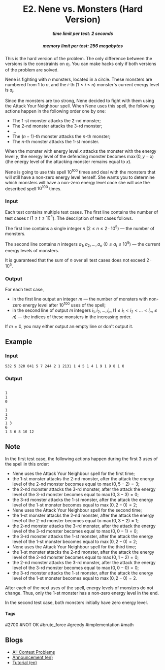 <h1 style='text-align: center;'> E2. Nene vs. Monsters (Hard Version)</h1>

<h5 style='text-align: center;'>time limit per test: 2 seconds</h5>
<h5 style='text-align: center;'>memory limit per test: 256 megabytes</h5>

This is the hard version of the problem. The only difference between the versions is the constraints on $a_i$. You can make hacks only if both versions of the problem are solved.

Nene is fighting with $n$ monsters, located in a circle. These monsters are numbered from $1$ to $n$, and the $i$-th ($1 \le i \le n$) monster's current energy level is $a_i$.

Since the monsters are too strong, Nene decided to fight with them using the Attack Your Neighbour spell. When Nene uses this spell, the following actions happen in the following order one by one: 

* The $1$-st monster attacks the $2$-nd monster;
* The $2$-nd monster attacks the $3$-rd monster;
* $\ldots$
* The $(n-1)$-th monster attacks the $n$-th monster;
* The $n$-th monster attacks the $1$-st monster.

When the monster with energy level $x$ attacks the monster with the energy level $y$, the energy level of the defending monster becomes $\max(0, y-x)$ (the energy level of the attacking monster remains equal to $x$).

Nene is going to use this spell $10^{100}$ times and deal with the monsters that will still have a non-zero energy level herself. She wants you to determine which monsters will have a non-zero energy level once she will use the described spell $10^{100}$ times.

### Input

Each test contains multiple test cases. The first line contains the number of test cases $t$ ($1 \le t \le 10^4$). The description of test cases follows.

The first line contains a single integer $n$ ($2 \le n \le 2 \cdot 10^5$) — the number of monsters.

The second line contains $n$ integers $a_1, a_2, \ldots, a_n$ ($0 \le a_i \le 10^9$) — the current energy levels of monsters.

It is guaranteed that the sum of $n$ over all test cases does not exceed $2 \cdot 10^5$.

### Output

For each test case, 

* in the first line output an integer $m$ — the number of monsters with non-zero energy level after $10^{100}$ uses of the spell;
* in the second line of output $m$ integers $i_1,i_2,\ldots,i_m$ ($1 \le i_1 < i_2 < \ldots < i_m \le n$) — the indices of these monsters in the increasing order.

If $m=0$, you may either output an empty line or don't output it.

## Example

### Input


```text
532 5 320 041 5 7 244 2 1 2131 1 4 5 1 4 1 9 1 9 8 1 0
```
### Output

```text

1
1 
0

1
1 
2
1 3 
6
1 3 6 8 10 12 

```
## Note

In the first test case, the following actions happen during the first $3$ uses of the spell in this order:

* Nene uses the Attack Your Neighbour spell for the first time;
* the $1$-st monster attacks the $2$-nd monster, after the attack the energy level of the $2$-nd monster becomes equal to $\max(0, 5-2)=3$;
* the $2$-nd monster attacks the $3$-rd monster, after the attack the energy level of the $3$-rd monster becomes equal to $\max(0, 3-3)=0$;
* the $3$-rd monster attacks the $1$-st monster, after the attack the energy level of the $1$-st monster becomes equal to $\max(0, 2-0)=2$;
* Nene uses the Attack Your Neighbour spell for the second time;
* the $1$-st monster attacks the $2$-nd monster, after the attack the energy level of the $2$-nd monster becomes equal to $\max(0, 3-2)=1$;
* the $2$-nd monster attacks the $3$-rd monster, after the attack the energy level of the $3$-rd monster becomes equal to $\max(0, 0-1)=0$;
* the $3$-rd monster attacks the $1$-st monster, after the attack the energy level of the $1$-st monster becomes equal to $\max(0, 2-0)=2$;
* Nene uses the Attack Your Neighbour spell for the third time;
* the $1$-st monster attacks the $2$-nd monster, after the attack the energy level of the $2$-nd monster becomes equal to $\max(0, 1-2)=0$;
* the $2$-nd monster attacks the $3$-rd monster, after the attack the energy level of the $3$-rd monster becomes equal to $\max(0, 0-0)=0$;
* the $3$-rd monster attacks the $1$-st monster, after the attack the energy level of the $1$-st monster becomes equal to $\max(0, 2-0)=2$.

After each of the next uses of the spell, energy levels of monsters do not change. Thus, only the $1$-st monster has a non-zero energy level in the end.

In the second test case, both monsters initially have zero energy level.



#### Tags 

#2700 #NOT OK #brute_force #greedy #implementation #math 

## Blogs
- [All Contest Problems](../Codeforces_Round_939_(Div._2).md)
- [Announcement (en)](../blogs/Announcement_(en).md)
- [Tutorial (en)](../blogs/Tutorial_(en).md)
